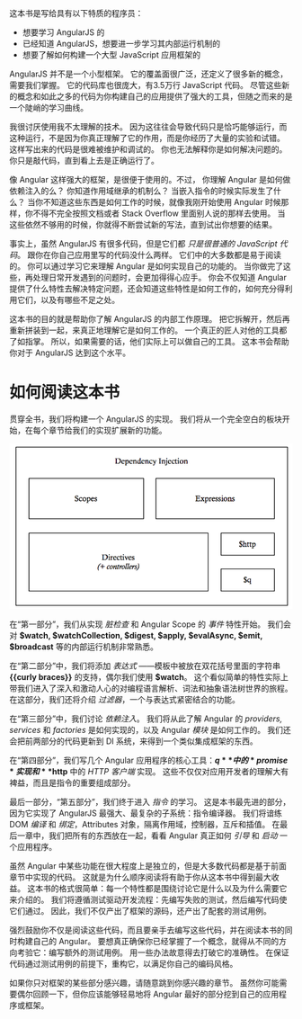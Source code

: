 这本书是写给具有以下特质的程序员：

- 想要学习 AngularJS 的
- 已经知道 AngularJS，想要进一步学习其内部运行机制的
- 想要了解如何构建一个大型 JavaScript 应用框架的

AngularJS 并不是一个小型框架。
它的覆盖面很广泛，还定义了很多新的概念，需要我们掌握。
它的代码库也很庞大，有3.5万行 JavaScript 代码。
尽管这些新的概念和如此之多的代码为你构建自己的应用提供了强大的工具，但随之而来的是一个陡峭的学习曲线。

我很讨厌使用我不太理解的技术。
因为这往往会导致代码只是恰巧能够运行，而这种运行，不是因为你真正理解了它的作用，而是你经历了大量的实验和试错。
这样写出来的代码是很难被维护和调试的。
你也无法解释你是如何解决问题的。
你只是敲代码，直到看上去是正确运行了。

像 Angular 这样强大的框架，是很便于使用的。不过，
你理解 Angular 是如何做依赖注入的么？
你知道作用域继承的机制么？
当嵌入指令的时候实际发生了什么？
当你不知道这些东西是如何工作的时候，就像我刚开始使用 Angular 时候那样，你不得不完全按照文档或者 Stack Overflow 里面别人说的那样去使用。
当这些依然不够用的时候，你就得不断尝试新的写法，直到试出你想要的结果。

事实上，虽然 AngularJS 有很多代码，但是它们都 *只是很普通的 JavaScript 代码*。
跟你在你自己应用里写的代码没什么两样。
它们中的大多数都是易于阅读的。
你可以通过学习它来理解 Angular 是如何实现自己的功能的。
当你做完了这些，再处理日常开发遇到的问题时，会更加得得心应手。
你会不仅知道 Angular 提供了什么特性去解决特定问题，还会知道这些特性是如何工作的，如何充分得利用它们，以及有哪些不足之处。

这本书的目的就是帮助你了解 AngularJS 的内部工作原理。
把它拆解开，然后再重新拼装到一起，来真正地理解它是如何工作的。
一个真正的匠人对他的工具都了如指掌。
所以，如果需要的话，他们实际上可以做自己的工具。
这本书会帮助你对于 AngularJS 达到这个水平。

# 如何阅读这本书

贯穿全书，我们将构建一个 AngularJS 的实现。
我们将从一个完全空白的板块开始，在每个章节给我们的实现扩展新的功能。

![0-1](./img/0-1.png)

在“第一部分”，我们从实现 *脏检查* 和 Angular Scope 的 *事件* 特性开始。
我们会对 **$watch, $watchCollection, $digest, $apply, $evalAsync, $emit, $broadcast** 等的内部运行机制非常熟悉。

在“第二部分”中，我们将添加 *表达式* ——模板中被放在双花括号里面的字符串 **{{curly braces}}** 的支持，偶尔我们使用 **$watch**。
这个看似简单的特性实际上带我们进入了深入和激动人心的对编程语言解析、词法和抽象语法树世界的旅程。
在这部分，我们还将介绍 *过滤器*，一个与表达式紧密结合的功能。

在“第三部分”中，我们讨论 *依赖注入*。
我们将从此了解 Angular 的 *providers, services* 和 *factories* 是如何实现的，以及 Angular *模块* 是如何工作的。
我们还会把前两部分的代码更新到 DI 系统，来得到一个类似集成框架的东西。

在“第四部分”，我们写几个 Angular 应用程序的核心工具：**$q** 中的 *promise* 实现和 **$http** 中的 *HTTP 客户端* 实现。
这些不仅仅对应用开发者的理解大有裨益，而且是指令的重要组成部分。

最后一部分，“第五部分”，我们终于进入 *指令* 的学习。
这是本书最先进的部分，因为它实现了 AngularJS 最强大、最复杂的子系统：指令编译器。
我们将谙练 DOM *编译* 和 *绑定*，Attributes 对象，隔离作用域，控制器，互斥和插值。
在最后一章中，我们把所有的东西放在一起，看看 Angular 真正如何 *引导* 和 *启动* 一个应用程序。

虽然 Angular 中某些功能在很大程度上是独立的，但是大多数代码都是基于前面章节中实现的代码。
这就是为什么顺序阅读将有助于你从这本书中得到最大收益。
这本书的格式很简单：每一个特性都是围绕讨论它是什么以及为什么需要它来介绍的。
我们将遵循测试驱动开发流程：先编写失败的测试，然后编写代码使它们通过。
因此，我们不仅产出了框架的源码，还产出了配套的测试用例。

强烈鼓励你不仅是阅读这些代码，而且要亲手去编写这些代码，并在阅读本书的同时构建自己的 Angular。
要想真正确保你已经掌握了一个概念，就得从不同的方向考验它：编写额外的测试用例。
用一些办法故意得去打破它的准确性。
在保证代码通过测试用例的前提下，重构它，以满足你自己的编码风格。

如果你只对框架的某些部分感兴趣，请随意跳到你感兴趣的章节。
虽然你可能需要偶尔回顾一下，但你应该能够轻易地将 Angular 最好的部分挖到自己的应用程序或框架。
